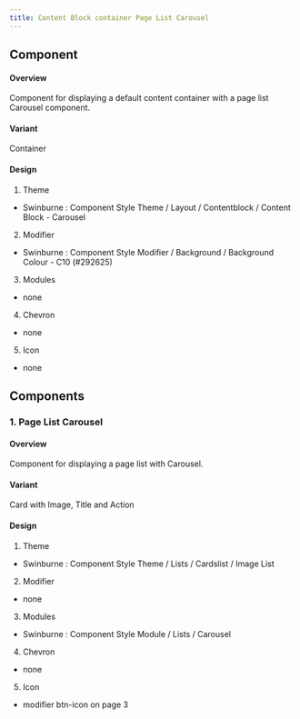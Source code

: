 ```yaml
---
title: Content Block container Page List Carousel
---
```

## Component
#### Overview
  Component for displaying a default content container with a page list Carousel component.
#### Variant
 Container
#### Design
1. Theme
 * Swinburne : Component Style Theme / Layout / Contentblock / Content Block - Carousel
2. Modifier
 * Swinburne : Component Style Modifier / Background / Background Colour - C10 (#292625)
3. Modules
 * none
4. Chevron
 * none
5. Icon
 * none


## Components
### 1. Page List Carousel
#### Overview
  Component for displaying a page list with Carousel.
#### Variant 
  Card with Image, Title and Action
#### Design
1. Theme
 * Swinburne : Component Style Theme / Lists / Cardslist / Image List
2. Modifier
 * none
3. Modules
 * Swinburne : Component Style Module / Lists / Carousel
4. Chevron
 * none
5. Icon
 * modifier btn-icon on page 3


